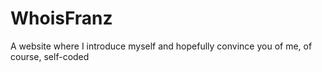 # WhoisFranz
A website where I introduce myself and hopefully convince you of me, of course, self-coded
